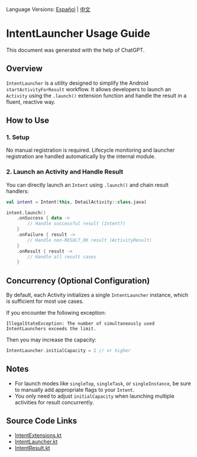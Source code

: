 Language Versions: [Español](./README.es-ES.md) | [中文](./README.zh-CN.md)

# IntentLauncher Usage Guide

This document was generated with the help of ChatGPT.

## Overview

`IntentLauncher` is a utility designed to simplify the Android `startActivityForResult` workflow. It allows developers to launch an `Activity` using the `.launch()` extension function and handle the result in a fluent, reactive way.

## How to Use

### 1. Setup

No manual registration is required. Lifecycle monitoring and launcher registration are handled automatically by the internal module.

### 2. Launch an Activity and Handle Result

You can directly launch an `Intent` using `.launch()` and chain result handlers:

```kotlin
val intent = Intent(this, DetailActivity::class.java)

intent.launch()
    .onSuccess { data ->
        // Handle successful result (Intent?)
    }
    .onFailure { result ->
        // Handle non-RESULT_OK result (ActivityResult)
    }
    .onResult { result ->
        // Handle all result cases
    }
```

## Concurrency (Optional Configuration)

By default, each Activity initializes a single `IntentLauncher` instance, which is sufficient for most use cases.

If you encounter the following exception:

```
IllegalStateException: The number of simultaneously used IntentLaunchers exceeds the limit.
```

Then you may increase the capacity:

```kotlin
IntentLauncher.initialCapacity = 2 // or higher
```

## Notes

- For launch modes like `singleTop`, `singleTask`, or `singleInstance`, be sure to manually add appropriate flags to your `Intent`.
- You only need to adjust `initialCapacity` when launching multiple activities for result concurrently.

## Source Code Links

- [IntentExtensions.kt](https://github.com/bonepeople/AndroidWidget/blob/main/widget/src/main/java/com/bonepeople/android/widget/activity/result/ActivityResultContracts.kt)
- [IntentLauncher.kt](https://github.com/bonepeople/AndroidWidget/blob/main/widget/src/main/java/com/bonepeople/android/widget/activity/result/IntentLauncher.kt)
- [IntentResult.kt](https://github.com/bonepeople/AndroidWidget/blob/main/widget/src/main/java/com/bonepeople/android/widget/activity/result/IntentResult.kt)
